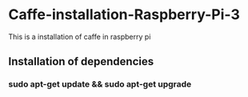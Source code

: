 # Caffe-installation-Raspberry-Pi-3

This is a installation of caffe in raspberry pi

## Installation of dependencies

### sudo apt-get update && sudo apt-get upgrade
